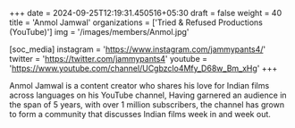 +++
date = 2024-09-25T12:19:31.450516+05:30
draft = false
weight = 40
title = 'Anmol Jamwal'
organizations = ['Tried & Refused Productions (YouTube)']
img = '/images/members/Anmol.jpg'

[soc_media]
instagram = 'https://www.instagram.com/jammypants4/'
twitter = 'https://twitter.com/jammypants4'
youtube = 'https://www.youtube.com/channel/UCgbzclo4Mfy_D68w_Bm_xHg'
+++

Anmol Jamwal is a content creator who shares his love for Indian films across languages on his YouTube channel, Having garnered an audience in the span of 5 years, with over 1 million subscribers, the channel has grown to form a community that discusses Indian films week in and week out.
